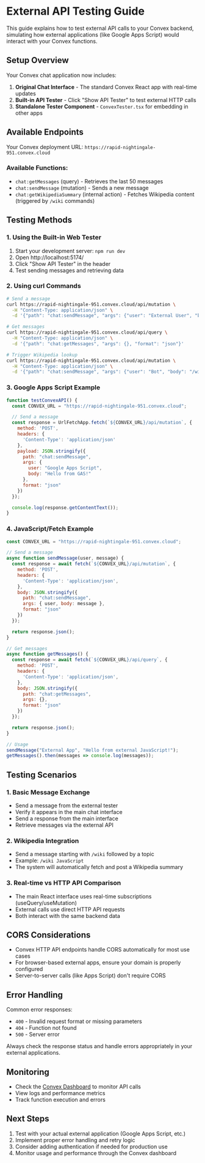 # External API Testing Guide

This guide explains how to test external API calls to your Convex backend, simulating how external applications (like Google Apps Script) would interact with your Convex functions.

## Setup Overview

Your Convex chat application now includes:

1. **Original Chat Interface** - The standard Convex React app with real-time updates
2. **Built-in API Tester** - Click "Show API Tester" to test external HTTP calls
3. **Standalone Tester Component** - `ConvexTester.tsx` for embedding in other apps

## Available Endpoints

Your Convex deployment URL: `https://rapid-nightingale-951.convex.cloud`

### Available Functions:
- `chat:getMessages` (query) - Retrieves the last 50 messages
- `chat:sendMessage` (mutation) - Sends a new message
- `chat:getWikipediaSummary` (internal action) - Fetches Wikipedia content (triggered by `/wiki` commands)

## Testing Methods

### 1. Using the Built-in Web Tester

1. Start your development server: `npm run dev`
2. Open http://localhost:5174/
3. Click "Show API Tester" in the header
4. Test sending messages and retrieving data

### 2. Using curl Commands

```bash
# Send a message
curl https://rapid-nightingale-951.convex.cloud/api/mutation \
  -H "Content-Type: application/json" \
  -d '{"path": "chat:sendMessage", "args": {"user": "External User", "body": "Hello from curl!"}, "format": "json"}'

# Get messages
curl https://rapid-nightingale-951.convex.cloud/api/query \
  -H "Content-Type: application/json" \
  -d '{"path": "chat:getMessages", "args": {}, "format": "json"}'

# Trigger Wikipedia lookup
curl https://rapid-nightingale-951.convex.cloud/api/mutation \
  -H "Content-Type: application/json" \
  -d '{"path": "chat:sendMessage", "args": {"user": "Bot", "body": "/wiki React"}, "format": "json"}'
```

### 3. Google Apps Script Example

```javascript
function testConvexAPI() {
  const CONVEX_URL = "https://rapid-nightingale-951.convex.cloud";

  // Send a message
  const response = UrlFetchApp.fetch(`${CONVEX_URL}/api/mutation`, {
    method: 'POST',
    headers: {
      'Content-Type': 'application/json'
    },
    payload: JSON.stringify({
      path: "chat:sendMessage",
      args: {
        user: "Google Apps Script",
        body: "Hello from GAS!"
      },
      format: "json"
    })
  });

  console.log(response.getContentText());
}
```

### 4. JavaScript/Fetch Example

```javascript
const CONVEX_URL = "https://rapid-nightingale-951.convex.cloud";

// Send a message
async function sendMessage(user, message) {
  const response = await fetch(`${CONVEX_URL}/api/mutation`, {
    method: 'POST',
    headers: {
      'Content-Type': 'application/json',
    },
    body: JSON.stringify({
      path: "chat:sendMessage",
      args: { user, body: message },
      format: "json"
    })
  });

  return response.json();
}

// Get messages
async function getMessages() {
  const response = await fetch(`${CONVEX_URL}/api/query`, {
    method: 'POST',
    headers: {
      'Content-Type': 'application/json',
    },
    body: JSON.stringify({
      path: "chat:getMessages",
      args: {},
      format: "json"
    })
  });

  return response.json();
}

// Usage
sendMessage("External App", "Hello from external JavaScript!");
getMessages().then(messages => console.log(messages));
```

## Testing Scenarios

### 1. Basic Message Exchange
- Send a message from the external tester
- Verify it appears in the main chat interface
- Send a response from the main interface
- Retrieve messages via the external API

### 2. Wikipedia Integration
- Send a message starting with `/wiki` followed by a topic
- Example: `/wiki JavaScript`
- The system will automatically fetch and post a Wikipedia summary

### 3. Real-time vs HTTP API Comparison
- The main React interface uses real-time subscriptions (useQuery/useMutation)
- External calls use direct HTTP API requests
- Both interact with the same backend data

## CORS Considerations

- Convex HTTP API endpoints handle CORS automatically for most use cases
- For browser-based external apps, ensure your domain is properly configured
- Server-to-server calls (like Apps Script) don't require CORS

## Error Handling

Common error responses:
- `400` - Invalid request format or missing parameters
- `404` - Function not found
- `500` - Server error

Always check the response status and handle errors appropriately in your external applications.

## Monitoring

- Check the [Convex Dashboard](https://dashboard.convex.dev/d/rapid-nightingale-951) to monitor API calls
- View logs and performance metrics
- Track function execution and errors

## Next Steps

1. Test with your actual external application (Google Apps Script, etc.)
2. Implement proper error handling and retry logic
3. Consider adding authentication if needed for production use
4. Monitor usage and performance through the Convex dashboard